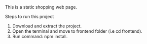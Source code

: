 This is a static shopping web page.

Steps to run this project

1. Download and extract the project.
2. Open the terminal and move to frontend folder (i.e cd frontend).
3. Run command: npm install.
